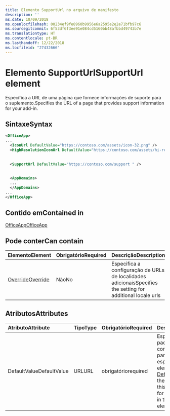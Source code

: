 ```yaml
---
title: Elemento SupportUrl no arquivo de manifesto
description: ''
ms.date: 10/09/2018
ms.openlocfilehash: 00234ef9fe8960b9956e6a2595e2e2e71bfb97c6
ms.sourcegitcommit: 6f53df6f3ee91e084cd5160bb48afbbd49743b7e
ms.translationtype: HT
ms.contentlocale: pt-BR
ms.lasthandoff: 12/22/2018
ms.locfileid: "27432666"
---
```

# <a name="supporturl-element"></a><span data-ttu-id="56fa3-102">Elemento SupportUrl</span><span class="sxs-lookup"><span data-stu-id="56fa3-102">SupportUrl element</span></span>

<span data-ttu-id="56fa3-103">Especifica a URL de uma página que fornece informações de suporte para o suplemento.</span><span class="sxs-lookup"><span data-stu-id="56fa3-103">Specifies the URL of a page that provides support information for your add-in.</span></span>

## <a name="syntax"></a><span data-ttu-id="56fa3-104">Sintaxe</span><span class="sxs-lookup"><span data-stu-id="56fa3-104">Syntax</span></span>

```XML
<OfficeApp>
...
  <IconUrl DefaultValue="https://contoso.com/assets/icon-32.png" />
  <HighResolutionIconUrl DefaultValue="https://contoso.com/assets/hi-res-icon.png"/>
  
  
  <SupportUrl DefaultValue="https://contoso.com/support " />
  
  
  <AppDomains>
  ...
  </AppDomains>
...
</OfficeApp>
```

## <a name="contained-in"></a><span data-ttu-id="56fa3-105">Contido em</span><span class="sxs-lookup"><span data-stu-id="56fa3-105">Contained in</span></span>

[<span data-ttu-id="56fa3-106">OfficeApp</span><span class="sxs-lookup"><span data-stu-id="56fa3-106">OfficeApp</span></span>](officeapp.md)

## <a name="can-contain"></a><span data-ttu-id="56fa3-107">Pode conter</span><span class="sxs-lookup"><span data-stu-id="56fa3-107">Can contain</span></span>

|  <span data-ttu-id="56fa3-108">Elemento</span><span class="sxs-lookup"><span data-stu-id="56fa3-108">Element</span></span> | <span data-ttu-id="56fa3-109">Obrigatório</span><span class="sxs-lookup"><span data-stu-id="56fa3-109">Required</span></span> | <span data-ttu-id="56fa3-110">Descrição</span><span class="sxs-lookup"><span data-stu-id="56fa3-110">Description</span></span>  |
|:-----|:-----|:-----|
|  [<span data-ttu-id="56fa3-111">Override</span><span class="sxs-lookup"><span data-stu-id="56fa3-111">Override</span></span>](override.md)   | <span data-ttu-id="56fa3-112">Não</span><span class="sxs-lookup"><span data-stu-id="56fa3-112">No</span></span> | <span data-ttu-id="56fa3-113">Especifica a configuração de URLs de localidades adicionais</span><span class="sxs-lookup"><span data-stu-id="56fa3-113">Specifies the setting for additional locale urls</span></span> |

## <a name="attributes"></a><span data-ttu-id="56fa3-114">Atributos</span><span class="sxs-lookup"><span data-stu-id="56fa3-114">Attributes</span></span>

|<span data-ttu-id="56fa3-115">**Atributo**</span><span class="sxs-lookup"><span data-stu-id="56fa3-115">**Attribute**</span></span>|<span data-ttu-id="56fa3-116">**Tipo**</span><span class="sxs-lookup"><span data-stu-id="56fa3-116">**Type**</span></span>|<span data-ttu-id="56fa3-117">**Obrigatório**</span><span class="sxs-lookup"><span data-stu-id="56fa3-117">**Required**</span></span>|<span data-ttu-id="56fa3-118">**Descrição**</span><span class="sxs-lookup"><span data-stu-id="56fa3-118">**Description**</span></span>|
|:-----|:-----|:-----|:-----|
|<span data-ttu-id="56fa3-119">DefaultValue</span><span class="sxs-lookup"><span data-stu-id="56fa3-119">DefaultValue</span></span>|<span data-ttu-id="56fa3-120">URL</span><span class="sxs-lookup"><span data-stu-id="56fa3-120">URL</span></span>|<span data-ttu-id="56fa3-121">obrigatório</span><span class="sxs-lookup"><span data-stu-id="56fa3-121">required</span></span>|<span data-ttu-id="56fa3-122">Especifica o valor padrão para essa configuração, expresso para a localidade especificada no elemento [DefaultLocale](defaultlocale.md).</span><span class="sxs-lookup"><span data-stu-id="56fa3-122">Specifies the default value for this setting, expressed for the locale specified in the [DefaultLocale](defaultlocale.md) element.</span></span>|
